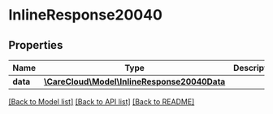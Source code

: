 # InlineResponse20040

## Properties
Name | Type | Description | Notes
------------ | ------------- | ------------- | -------------
**data** | [**\CareCloud\Model\InlineResponse20040Data**](InlineResponse20040Data.md) |  | [optional] 

[[Back to Model list]](../../README.md#documentation-for-models) [[Back to API list]](../../README.md#documentation-for-api-endpoints) [[Back to README]](../../README.md)


